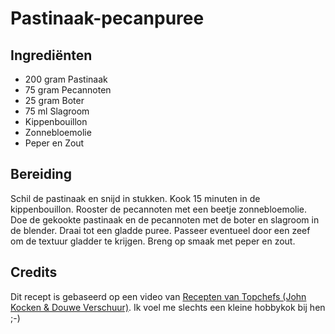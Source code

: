 # Pastinaak-pecanpuree
## Ingrediënten
- 200 gram Pastinaak
- 75 gram Pecannoten
- 25 gram Boter
- 75 ml Slagroom
- Kippenbouillon
- Zonnebloemolie
- Peper en Zout

## Bereiding
Schil de pastinaak en snijd in stukken. Kook 15 minuten in de kippenbouillon. Rooster de pecannoten met een beetje zonnebloemolie. Doe de gekookte pastinaak en de pecannoten met de boter en slagroom in de blender. Draai tot een gladde puree. Passeer eventueel door een zeef om de textuur gladder te krijgen. Breng op smaak met peper en zout.

## Credits
Dit recept is gebaseerd op een video van [Recepten van Topchefs (John Kocken & Douwe Verschuur)](https://www.receptenvantopchefs.nl/hoofdgerecht/eendenborst-filet-john-kocken-douwe-verschuur/). Ik voel me slechts een kleine hobbykok bij hen ;-)
